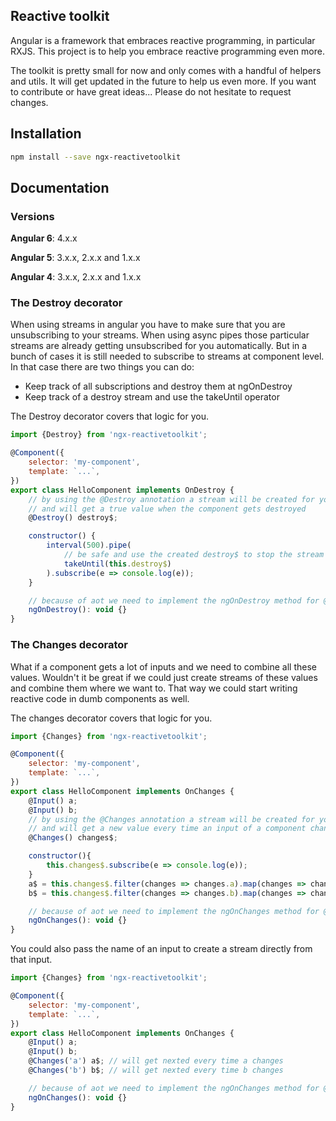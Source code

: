 ## Reactive toolkit

Angular is a framework that embraces reactive programming, in particular RXJS.
This project is to help you embrace reactive programming even more.

The toolkit is pretty small for now and only comes with a handful of helpers and utils.
It will get updated in the future to help us even more. If you want to contribute or have great ideas...
Please do not hesitate to request changes.

## Installation

```bash
npm install --save ngx-reactivetoolkit
```

## Documentation

### Versions

**Angular 6**: 4.x.x

**Angular 5**: 3.x.x, 2.x.x and 1.x.x

**Angular 4**: 3.x.x, 2.x.x and 1.x.x


### The Destroy decorator

When using streams in angular you have to make sure that you are unsubscribing to your streams.
When using async pipes those particular streams are already getting unsubscribed for you automatically.
But in a bunch of cases it is still needed to subscribe to streams at component level.
In that case there are two things you can do:
- Keep track of all subscriptions and destroy them at ngOnDestroy
- Keep track of a destroy stream and use the takeUntil operator

The Destroy decorator covers that logic for you.

```javascript
import {Destroy} from 'ngx-reactivetoolkit';

@Component({
    selector: 'my-component',
    template: `...`,
})
export class HelloComponent implements OnDestroy {
    // by using the @Destroy annotation a stream will be created for you
    // and will get a true value when the component gets destroyed
    @Destroy() destroy$;

    constructor() {
        interval(500).pipe(
            // be safe and use the created destroy$ to stop the stream automatically
            takeUntil(this.destroy$)
        ).subscribe(e => console.log(e));
    }

    // because of aot we need to implement the ngOnDestroy method for @Changes to work
    ngOnDestroy(): void {}
}
```

### The Changes decorator

What if a component gets a lot of inputs and we need to combine all these values. Wouldn't it be great if we
could just create streams of these values and combine them where we want to. That way we could start writing
reactive code in dumb components as well.

The changes decorator covers that logic for you.

```javascript
import {Changes} from 'ngx-reactivetoolkit';

@Component({
    selector: 'my-component',
    template: `...`,
})
export class HelloComponent implements OnChanges {
    @Input() a;
    @Input() b;
    // by using the @Changes annotation a stream will be created for you
    // and will get a new value every time an input of a component changes
    @Changes() changes$;

    constructor(){
        this.changes$.subscribe(e => console.log(e));
    }
    a$ = this.changes$.filter(changes => changes.a).map(changes => changes.a.currentValue);
    b$ = this.changes$.filter(changes => changes.b).map(changes => changes.b.currentValue);

    // because of aot we need to implement the ngOnChanges method for @Changes to work
    ngOnChanges(): void {}
}
```

You could also pass the name of an input to create a stream directly from that input.

```javascript
import {Changes} from 'ngx-reactivetoolkit';

@Component({
    selector: 'my-component',
    template: `...`,
})
export class HelloComponent implements OnChanges {
    @Input() a;
    @Input() b;
    @Changes('a') a$; // will get nexted every time a changes
    @Changes('b') b$; // will get nexted every time b changes

    // because of aot we need to implement the ngOnChanges method for @Changes to work
    ngOnChanges(): void {}
}
```
